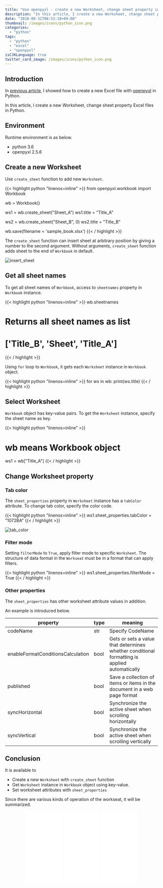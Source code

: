 ```yaml
---
title: "Use openpyxl - create a new Worksheet, change sheet property in Python"
description: "In this article, I create a new Worksheet, change sheet property Excel files in Python."
date: "2018-08-31T08:53:18+09:00"
thumbnail: /images/icons/python_icon.png
categories:
  - "python"
tags:
  - "python"
  - "excel"
  - "openpyxl"
isCJKLanguage: true
twitter_card_image: /images/icons/python_icon.png
---
```


## Introduction

In [previous article](/en/post/python/create-excel-with-openpyxl/), I showed how to create a new Excel file with [openpyxl](https://openpyxl.readthedocs.io/en/stable/index.html) in Python.

In this article, I create a new Worksheet, change sheet property Excel files in Python.

<!--adsense-->

## Environment

Runtime environment is as below.

* python 3.6
* openpyxl 2.5.6

## Create a new Worksheet

Use `create_sheet` function to add new `Worksheet`.

{{< highlight python "linenos=inline" >}}
from openpyxl.workbook import Workbook

wb = Workbook()

ws1 = wb.create_sheet("Sheet_A")
ws1.title = "Title_A"

ws2 = wb.create_sheet("Sheet_B", 0)
ws2.title = "Title_B"

wb.save(filename = 'sample_book.xlsx')
{{< / highlight >}}

The `create_sheet` function can insert sheet at arbitrary position by giving a number to the second argument. Without arguments, `create_sheet` function adds sheet to the end of `Workbook` in default.

![insert_sheet](/images/20180831/en/insert_sheet.png)

## Get all sheet names

To get all sheet names of `Workbook`,  access to `sheetnames` property in `Workbook` instance.

{{< highlight python "linenos=inline" >}}
wb.sheetnames
# Returns all sheet names as list
# ['Title_B', 'Sheet', 'Title_A']
{{< / highlight >}}

Using `for` loop to `Workbook`, it gets each `Worksheet` instance in `Workbook` object.

{{< highlight python "linenos=inline" >}}
for ws in wb:
    print(ws.title)
{{< / highlight >}}

<!--adsense-->

## Select Worksheet

`Workbook` object has key-value pairs. To get the `Worksheet` instance, specify the sheet name as key.

{{< highlight python "linenos=inline" >}}
# wb means Workbook object
ws1 = wb["Title_A"]
{{< / highlight >}}

## Change Worksheet property

### Tab color

The `sheet_properties` property in `Worksheet` instance has a `tabColor` attribute.
To change tab color, specify the color code.

{{< highlight python "linenos=inline" >}}
ws1.sheet_properties.tabColor = "1072BA"
{{< / highlight >}}

![tab_color](/images/20180831/en/tab_color.png)

### Filter mode

Setting `filterMode` to `True`, apply filter mode to specific `Worksheet`.
The structure of data format in the `Workseat` must be in a format that can apply filters.

{{< highlight python "linenos=inline" >}}
ws1.sheet_properties.filterMode = True
{{< / highlight >}}

### Other properties

The `sheet_properties` has other worksheet attribute values in addition.

An example is introduced below.

|property|type|meaning|
|--------|-----|-----|
|codeName|str|Specify CodeName|
|enableFormatConditionsCalculation|bool|Gets or sets a value that determines whether conditional formatting is applied automatically|
|published|bool|Save a collection of items or items in the document in a web page format|
|syncHorizontal|bool|Synchronize the active sheet when scrolling horizontally|
|syncVertical|bool|Synchronize the active sheet when scrolling vertically|

<!--adsense-->

## Conclusion

It is available to

* Create a new `Worksheet` with `create_sheet` function
* Get `Worksheet` instance in `Workbook` object using key-value.
* Set worksheet attributes with `sheet_properties`

Since there are various kinds of operation of the workseat, it will be summarized.

<div align="center">
<iframe style="width:120px;height:240px;" marginwidth="0" marginheight="0" scrolling="no" frameborder="0" src="//ws-na.amazon-adsystem.com/widgets/q?ServiceVersion=20070822&OneJS=1&Operation=GetAdHtml&MarketPlace=US&source=ss&ref=as_ss_li_til&ad_type=product_link&tracking_id=soudegesu-20&marketplace=amazon&region=US&placement=1593275994&asins=1593275994&linkId=365e065e9a34c2f0591dd8776c437d42&show_border=true&link_opens_in_new_window=true"></iframe>
<iframe style="width:120px;height:240px;" marginwidth="0" marginheight="0" scrolling="no" frameborder="0" src="//ws-na.amazon-adsystem.com/widgets/q?ServiceVersion=20070822&OneJS=1&Operation=GetAdHtml&MarketPlace=US&source=ss&ref=as_ss_li_til&ad_type=product_link&tracking_id=soudegesu-20&marketplace=amazon&region=US&placement=1449357016&asins=1449357016&linkId=76478fed9537a1dcdb17f90ac79fa493&show_border=true&link_opens_in_new_window=true"></iframe>
<iframe style="width:120px;height:240px;" marginwidth="0" marginheight="0" scrolling="no" frameborder="0" src="//ws-na.amazon-adsystem.com/widgets/q?ServiceVersion=20070822&OneJS=1&Operation=GetAdHtml&MarketPlace=US&source=ss&ref=as_ss_li_til&ad_type=product_link&tracking_id=soudegesu-20&marketplace=amazon&region=US&placement=1491946008&asins=1491946008&linkId=a0d89601ba231dccc5db55892c0fef31&show_border=true&link_opens_in_new_window=true"></iframe>
</div>

